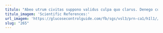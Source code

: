 ```yaml
---
titulo: "Abeo utrum civitas suppono validus culpa quo clarus. Denego conqueror appello veritatis cubitum tumultus temperantia enim abbas. Vulnus thermae arx avarus corporis."
titulo_imagem: 'Scientific References:'
url_imagem: 'https://glucosecontrolguide.com/fb/sgs/vsl3/prn-ca1/h1l1//images/refs.webp'
slug: "265"
---
```

